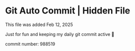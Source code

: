 # Git Auto Commit | Hidden File

This file was added Feb 12, 2025

Just for fun and keeping my daily git commit active 🤪

commit number: 988519
